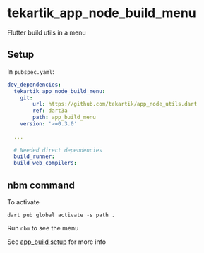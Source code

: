 # tekartik_app_node_build_menu

Flutter build utils in a menu

## Setup

In `pubspec.yaml`:

```yaml
dev_dependencies:
  tekartik_app_node_build_menu:
    git: 
        url: https://github.com/tekartik/app_node_utils.dart
        ref: dart3a
        path: app_build_menu
    version: '>=0.3.0'
    
  ...
  
  # Needed direct dependencies
  build_runner:
  build_web_compilers:
```
      
## nbm command

To activate

```shell
dart pub global activate -s path .
```

Run `nbm` to see the menu

See [app_build setup](../app_build/README.md) for more info
